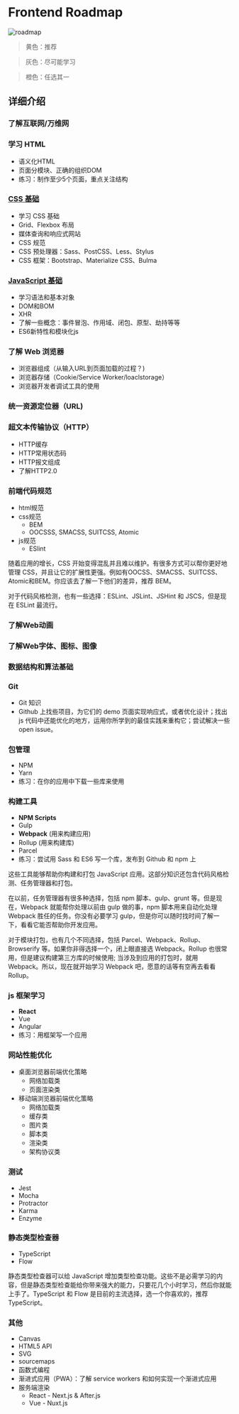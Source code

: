 # Frontend Roadmap
![roadmap](./img/roadmap.png)

> 黄色：推荐

> 灰色：尽可能学习

> 橙色：任选其一

## 详细介绍

### 了解互联网/万维网

### 学习 HTML

+ 语义化HTML
+ 页面分模块、正确的组织DOM
+ 练习：制作至少5个页面，重点关注结构

### [CSS 基础](curated-tutorial/basic-css.md)

+ 学习 CSS 基础
+ Grid、Flexbox 布局
+ 媒体查询和响应式网站
+ CSS 规范
+ CSS 预处理器：Sass、PostCSS、Less、Stylus
+ CSS 框架：Bootstrap、Materialize CSS、Bulma

### [JavaScript 基础](curated-tutorial/basic-javascript.md)

+ 学习语法和基本对象
+ DOM和BOM
+ XHR
+ 了解一些概念：事件冒泡、作用域、闭包、原型、劫持等等
+ ES6新特性和模块化js

### 了解 Web 浏览器

+ 浏览器组成（从输入URL到页面加载的过程？)
+ 浏览器存储（Cookie/Service Worker/loaclstorage）
+ 浏览器开发者调试工具的使用

### 统一资源定位器（URL)

### 超文本传输协议（HTTP）

+ HTTP缓存
+ HTTP常用状态码
+ HTTP报文组成
+ 了解HTTP2.0

### 前端代码规范

+ html规范
+ css规范
    + BEM
    + OOCSSS, SMACSS, SUITCSS, Atomic
+ js规范
    + ESlint

随着应用的增长，CSS 开始变得混乱并且难以维护。有很多方式可以帮你更好地管理 CSS，并且让它的扩展性更强。例如有OOCSS、SMACSS、SUITCSS、Atomic和BEM。你应该去了解一下他们的差异，推荐 BEM。

对于代码风格检测，也有一些选择：ESLint、JSLint、JSHint 和 JSCS，但是现在 ESLint 最流行。

### 了解Web动画

### 了解Web字体、图标、图像

### 数据结构和算法基础

### Git

+ Git 知识
+ Github 上找些项目，为它们的 demo 页面实现响应式，或者优化设计；找出 js 代码中还能优化的地方，运用你所学到的最佳实践来重构它；尝试解决一些 open issue。

### 包管理

+ NPM
+ Yarn
+ 练习：在你的应用中下载一些库来使用

### 构建工具

+ **NPM Scripts**
+ Gulp
+ **Webpack** (用来构建应用)
+ Rollup (用来构建库)
+ Parcel
+ 练习：尝试用 Sass 和 ES6 写一个库，发布到 Github 和 npm 上

这些工具能够帮助你构建和打包 JavaScript 应用。这部分知识还包含代码风格检测、任务管理器和打包。

在以前，任务管理器有很多种选择，包括 npm 脚本、gulp、grunt 等。但是现在，Webpack 就能帮你处理以前由 gulp 做的事，npm 脚本用来自动化处理 Webpack 胜任的任务。你没有必要学习 gulp，但是你可以随时找时间了解一下，看看它能否帮助你开发应用。

对于模块打包，也有几个不同选择，包括 Parcel、Webpack、Rollup、Browserify 等。如果你非得选择一个，闭上眼直接选 Webpack。Rollup 也很常用，但是建议构建第三方库的时候使用; 当涉及到应用的打包时，就用 Webpack。所以，现在就开始学习 Webpack 吧，愿意的话等有空再去看看 Rollup。


### js 框架学习

+ **React**
+ Vue
+ Angular
+ 练习：用框架写一个应用

### 网站性能优化

+ 桌面浏览器前端优化策略
    + 网络加载类
    + 页面渲染类
+ 移动端浏览器前端优化策略
    + 网络加载类
    + 缓存类
    + 图片类
    + 脚本类
    + 渲染类
    + 架构协议类

### 测试

+ Jest
+ Mocha
+ Protractor
+ Karma
+ Enzyme

### 静态类型检查器

+ TypeScript
+ Flow

静态类型检查器可以给 JavaScript 增加类型检查功能。这些不是必需学习的内容，但是静态类型检查能给你带来强大的能力，只要花几个小时学习，然后你就能上手了。TypeScript 和 Flow 是目前的主流选择，选一个你喜欢的，推荐 TypeScript。

### 其他

+ Canvas
+ HTML5 API
+ SVG
+ sourcemaps
+ 函数式编程
+ 渐进式应用（PWA）：了解 service workers 和如何实现一个渐进式应用
+ 服务端渲染
    + React - Next.js & After.js
    + Vue - Nuxt.js
